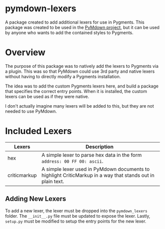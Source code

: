 pymdown-lexers
==================

A package created to add additional lexers for use in Pygments.  This package was created to be used in the [PyMdown project](https://github.com/facelessuser/PyMdown), but it can be used by anyone who wants to add the contained styles to Pygments.

# Overview
The purpose of this package was to natively add the lexers to Pygments via a plugin.  This was so that PyMdown could use 3rd party and native lexers without having to directly modify a Pygments installation.

The idea was to add the custom Pygments lexers here, and build a package that specifies the correct entry points.  When it is installed, the custom lexers can be used as if they were native.

I don't actually imagine many lexers will be added to this, but they are not needed to use PyMdown.

# Included Lexers

| Lexers | Description |
|-------|-------------|
| hex | A simple lexer to parse hex data in the form `address: 00 FF 00: ascii`. |
| criticmarkup | A simple lexer used in PyMdown documents to highlight CriticMarkup in a way that stands out in plain text. |

## Adding New Lexers
To add a new lexer, the lexer must be dropped into the `pymdown_lexers` folder.  The `__init__.py` file must be updated to expose the lexer.  Lastly, `setup.py` must be modified to setup the entry points for the new lexer.
